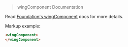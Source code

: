 > wingComponent Documentation

Read [Foundation's wingComponent](http://foundation.zurb.com/docs/components/wingComponent.html) docs for more details.

Markup example:

```html
<wingComponent>
</wingComponent>
```
